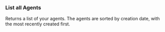 ### List all Agents

Returns a list of your agents. The agents are sorted by creation date, with 
the most recently created first.

